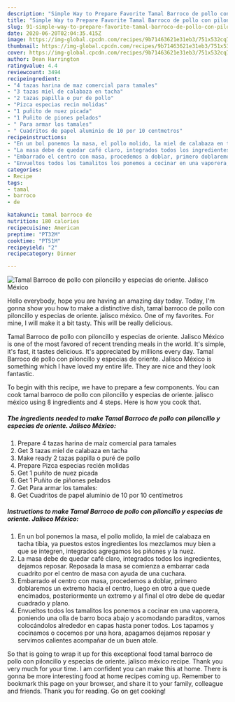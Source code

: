 ```yaml
---
description: "Simple Way to Prepare Favorite Tamal Barroco de pollo con piloncillo y especias de oriente. Jalisco México"
title: "Simple Way to Prepare Favorite Tamal Barroco de pollo con piloncillo y especias de oriente. Jalisco México"
slug: 91-simple-way-to-prepare-favorite-tamal-barroco-de-pollo-con-piloncillo-y-especias-de-oriente-jalisco-mexico
date: 2020-06-20T02:04:35.415Z
image: https://img-global.cpcdn.com/recipes/9b71463621e31eb3/751x532cq70/tamal-barroco-de-pollo-con-piloncillo-y-especias-de-oriente-jalisco-mexico-foto-principal.jpg
thumbnail: https://img-global.cpcdn.com/recipes/9b71463621e31eb3/751x532cq70/tamal-barroco-de-pollo-con-piloncillo-y-especias-de-oriente-jalisco-mexico-foto-principal.jpg
cover: https://img-global.cpcdn.com/recipes/9b71463621e31eb3/751x532cq70/tamal-barroco-de-pollo-con-piloncillo-y-especias-de-oriente-jalisco-mexico-foto-principal.jpg
author: Dean Harrington
ratingvalue: 4.4
reviewcount: 3494
recipeingredient:
- "4 tazas harina de maz comercial para tamales"
- "3 tazas miel de calabaza en tacha"
- "2 tazas papilla o pur de pollo"
- "Pizca especias recin molidas"
- "1 puñito de nuez picada"
- "1 Puñito de piones pelados"
- " Para armar los tamales"
- " Cuadritos de papel aluminio de 10 por 10 centmetros"
recipeinstructions:
- "En un bol ponemos la masa, el pollo molido, la miel de calabaza en tacha tibia, ya puestos estos ingredientes los mezclamos muy bien a que se integren, integrados agregamos los piñones y la nuez."
- "La masa debe de quedar café claro, integrados todos los ingredientes, dejamos reposar. Reposada la masa se comienza a embarrar cada cuadrito por el centro de masa con ayuda de una cuchara."
- "Embarrado el centro con masa, procedemos a doblar, primero doblaremos un extremo hacia el centro, luego en otro a que quede encimados, posteriormente un extremo y al final el otro debe de quedar cuadrado y plano."
- "Envueltos todos los tamalitos los ponemos a cocinar en una vaporera, poniendo una olla de barro boca abajo y acomodando paraditos, vamos colocándolos alrededor en capas hasta poner todos. Los tapamos y cocinamos o cocemos por una hora, apagamos dejamos reposar y servimos calientes acompañar de un buen atole."
categories:
- Recipe
tags:
- tamal
- barroco
- de

katakunci: tamal barroco de 
nutrition: 180 calories
recipecuisine: American
preptime: "PT32M"
cooktime: "PT51M"
recipeyield: "2"
recipecategory: Dinner

---
```



![Tamal Barroco de pollo con piloncillo y especias de oriente. Jalisco México](https://img-global.cpcdn.com/recipes/9b71463621e31eb3/751x532cq70/tamal-barroco-de-pollo-con-piloncillo-y-especias-de-oriente-jalisco-mexico-foto-principal.jpg)

Hello everybody, hope you are having an amazing day today. Today, I'm gonna show you how to make a distinctive dish, tamal barroco de pollo con piloncillo y especias de oriente. jalisco méxico. One of my favorites. For mine, I will make it a bit tasty. This will be really delicious.



Tamal Barroco de pollo con piloncillo y especias de oriente. Jalisco México is one of the most favored of recent trending meals in the world. It's simple, it's fast, it tastes delicious. It's appreciated by millions every day. Tamal Barroco de pollo con piloncillo y especias de oriente. Jalisco México is something which I have loved my entire life. They are nice and they look fantastic.


To begin with this recipe, we have to prepare a few components. You can cook tamal barroco de pollo con piloncillo y especias de oriente. jalisco méxico using 8 ingredients and 4 steps. Here is how you cook that.

<!--inarticleads1-->

##### The ingredients needed to make Tamal Barroco de pollo con piloncillo y especias de oriente. Jalisco México:

1. Prepare 4 tazas harina de maíz comercial para tamales
1. Get 3 tazas miel de calabaza en tacha
1. Make ready 2 tazas papilla o puré de pollo
1. Prepare Pizca especias recién molidas
1. Get 1 puñito de nuez picada
1. Get 1 Puñito de piñones pelados
1. Get  Para armar los tamales:
1. Get  Cuadritos de papel aluminio de 10 por 10 centímetros




<!--inarticleads2-->

##### Instructions to make Tamal Barroco de pollo con piloncillo y especias de oriente. Jalisco México:

1. En un bol ponemos la masa, el pollo molido, la miel de calabaza en tacha tibia, ya puestos estos ingredientes los mezclamos muy bien a que se integren, integrados agregamos los piñones y la nuez.
1. La masa debe de quedar café claro, integrados todos los ingredientes, dejamos reposar. Reposada la masa se comienza a embarrar cada cuadrito por el centro de masa con ayuda de una cuchara.
1. Embarrado el centro con masa, procedemos a doblar, primero doblaremos un extremo hacia el centro, luego en otro a que quede encimados, posteriormente un extremo y al final el otro debe de quedar cuadrado y plano.
1. Envueltos todos los tamalitos los ponemos a cocinar en una vaporera, poniendo una olla de barro boca abajo y acomodando paraditos, vamos colocándolos alrededor en capas hasta poner todos. Los tapamos y cocinamos o cocemos por una hora, apagamos dejamos reposar y servimos calientes acompañar de un buen atole.




So that is going to wrap it up for this exceptional food tamal barroco de pollo con piloncillo y especias de oriente. jalisco méxico recipe. Thank you very much for your time. I am confident you can make this at home. There is gonna be more interesting food at home recipes coming up. Remember to bookmark this page on your browser, and share it to your family, colleague and friends. Thank you for reading. Go on get cooking!
